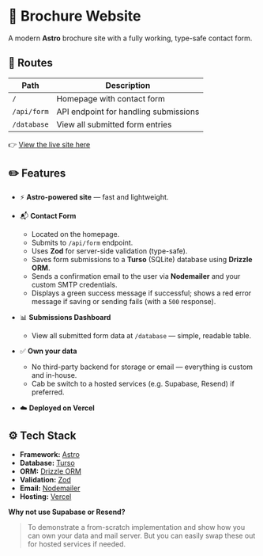 # 📄 Brochure Website

A modern **Astro** brochure site with a fully working, type-safe contact form.

## 📂 Routes

| Path        | Description                           |
| ----------- | ------------------------------------- |
| `/`         | Homepage with contact form            |
| `/api/form` | API endpoint for handling submissions |
| `/database` | View all submitted form entries       |

👉 [View the live site here](https://brochure-website-brown.vercel.app/)

## ✏️ Features

- ⚡ **Astro-powered site** — fast and lightweight.
- 📬 **Contact Form**

  - Located on the homepage.
  - Submits to `/api/form` endpoint.
  - Uses **Zod** for server-side validation (type-safe).
  - Saves form submissions to a **Turso** (SQLite) database using **Drizzle ORM**.
  - Sends a confirmation email to the user via **Nodemailer** and your custom SMTP credentials.
  - Displays a green success message if successful; shows a red error message if saving or sending fails (with a `500` response).

- 📊 **Submissions Dashboard**

  - View all submitted form data at `/database` — simple, readable table.

- ✅ **Own your data**

  - No third-party backend for storage or email — everything is custom and in-house.
  - Cab be switch to a hosted services (e.g. Supabase, Resend) if preferred.

- ☁️ **Deployed on Vercel**

## ⚙️ Tech Stack

- **Framework:** [Astro](https://astro.build/)
- **Database:** [Turso](https://turso.tech/)
- **ORM:** [Drizzle ORM](https://orm.drizzle.team/)
- **Validation:** [Zod](https://zod.dev/)
- **Email:** [Nodemailer](https://nodemailer.com/)
- **Hosting:** [Vercel](https://vercel.com/)

**Why not use Supabase or Resend?**

> To demonstrate a from-scratch implementation and show how you can own your data and mail server. But you can easily swap these out for hosted services if needed.
